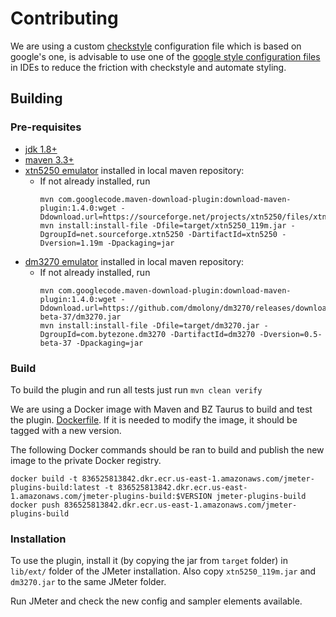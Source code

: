 # Contributing

We are using a custom [checkstyle](http://checkstyle.sourceforge.net/index.html) configuration file which is based on google's one, is advisable to use one of the [google style configuration files](https://github.com/google/styleguide) in IDEs to reduce the friction with checkstyle and automate styling.

## Building

### Pre-requisites

- [jdk 1.8+](http://www.oracle.com/technetwork/java/javase/downloads/index.html)
- [maven 3.3+](https://maven.apache.org/)
- [xtn5250 emulator](https://sourceforge.net/projects/xtn5250/) installed in local maven repository:
  - If not already installed, run 
    ```
    mvn com.googlecode.maven-download-plugin:download-maven-plugin:1.4.0:wget -Ddownload.url=https://sourceforge.net/projects/xtn5250/files/xtn5250/1.19m/xtn5250_119m.jar
    mvn install:install-file -Dfile=target/xtn5250_119m.jar -DgroupId=net.sourceforge.xtn5250 -DartifactId=xtn5250 -Dversion=1.19m -Dpackaging=jar
    ```
- [dm3270 emulator](http://dmolony.github.io/) installed in local maven repository:
  - If not already installed, run 
    ```
    mvn com.googlecode.maven-download-plugin:download-maven-plugin:1.4.0:wget -Ddownload.url=https://github.com/dmolony/dm3270/releases/download/v0.5-beta-37/dm3270.jar
    mvn install:install-file -Dfile=target/dm3270.jar -DgroupId=com.bytezone.dm3270 -DartifactId=dm3270 -Dversion=0.5-beta-37 -Dpackaging=jar
    ```

### Build

To build the plugin and run all tests just run `mvn clean verify`

We are using a Docker image with Maven and BZ Taurus to build and test the plugin. [Dockerfile](jmeter-plugins-build/Dockerfile).
If it is needed to modify the image, it should be tagged with a new version.

The following Docker commands should be ran to build and publish the new image to the private Docker registry.
  ```
  docker build -t 836525813842.dkr.ecr.us-east-1.amazonaws.com/jmeter-plugins-build:latest -t 836525813842.dkr.ecr.us-east-1.amazonaws.com/jmeter-plugins-build:$VERSION jmeter-plugins-build
  docker push 836525813842.dkr.ecr.us-east-1.amazonaws.com/jmeter-plugins-build
  ```

### Installation

To use the plugin, install it (by copying the jar from `target` folder) in `lib/ext/` folder of the JMeter installation. Also copy `xtn5250_119m.jar` and `dm3270.jar` to the same JMeter folder.

Run JMeter and check the new config and sampler elements available.